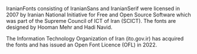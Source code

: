IranianFonts consisting of IranianSans and IranianSerif were licensed in 2007 by Iranian National Initiative for Free and Open Source Software which was part of the Supreme Council of ICT of Iran (SCICT). The fonts are designed by Hooman Mehr and Hadi Navid.

The Information Technology Organization of Iran (ito.gov.ir) has acquired the fonts and has issued an Open Font Licence (OFL) in 2022.
